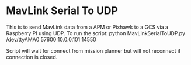 MavLink Serial To UDP
==================

This is to send  MavLink data from a APM or Pixhawk to a GCS via a Raspberry PI using UDP.
To run the script:
python MavLinkSerialToUDP.py /dev/ttyAMA0 57600  10.0.0.101 14550

Script will wait for connect from mission planner but will not reconnect if connection is closed.
